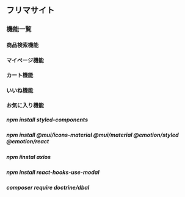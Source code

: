 ## フリマサイト

### 機能一覧

#### 商品検索機能
#### マイページ機能
#### カート機能
#### いいね機能
#### お気に入り機能

##### npm install styled-components
##### npm install @mui/icons-material @mui/material @emotion/styled @emotion/react
##### npm iinstal axios
##### npm install  react-hooks-use-modal

##### composer require doctrine/dbal